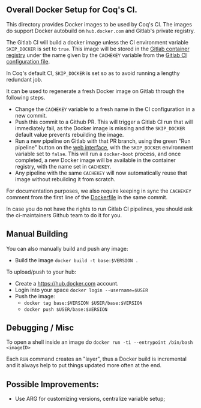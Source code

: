 ## Overall Docker Setup for Coq's CI.

This directory provides Docker images to be used by Coq's CI. The
images do support Docker autobuild on `hub.docker.com` and Gitlab's
private registry.

The Gitlab CI will build a docker image unless the CI environment variable
`SKIP_DOCKER` is set to `true`. This image will be
stored in the [Gitlab container registry](https://gitlab.com/coq/coq/container_registry)
under the name given by the `CACHEKEY` variable from
the [Gitlab CI configuration file](../../../.gitlab-ci.yml).

In Coq's default CI, `SKIP_DOCKER` is set so as to avoid running a lengthy redundant job.

It can be used to regenerate a fresh Docker image on Gitlab through the following steps.
- Change the `CACHEKEY` variable to a fresh name in the CI configuration in a new commit.
- Push this commit to a Github PR. This will trigger a Gitlab CI run that will
  immediately fail, as the Docker image is missing and the `SKIP_DOCKER`
  default value prevents rebuilding the image.
- Run a new pipeline on Gitlab with that PR branch, using the green "Run pipeline"
  button on the [web interface](https://gitlab.com/coq/coq/pipelines),
  with the `SKIP_DOCKER` environment variable set to `false`. This will run a `docker-boot` process, and
  once completed, a new Docker image will be available in the container registry,
  with the name set in `CACHEKEY`.
- Any pipeline with the same `CACHEKEY` will now automatically reuse that
  image without rebuilding it from scratch.

For documentation purposes, we also require keeping in sync the `CACHEKEY` comment
from the first line of the [Dockerfile](bionic_coq/Dockerfile) in the same
commit.

In case you do not have the rights to run Gitlab CI pipelines, you should ask
the ci-maintainers Github team to do it for you.

## Manual Building

You can also manually build and push any image:

- Build the image `docker build -t base:$VERSION .`

To upload/push to your hub:

- Create a https://hub.docker.com account.
- Login into your space `docker login --username=$USER`
- Push the image:
  + `docker tag base:$VERSION $USER/base:$VERSION`
  + `docker push $USER/base:$VERSION`

## Debugging / Misc

To open a shell inside an image do `docker run -ti --entrypoint /bin/bash <imageID>`

Each `RUN` command creates an "layer", thus a Docker build is
incremental and it always help to put things updated more often at the
end.

## Possible Improvements:

- Use ARG for customizing versions, centralize variable setup;

